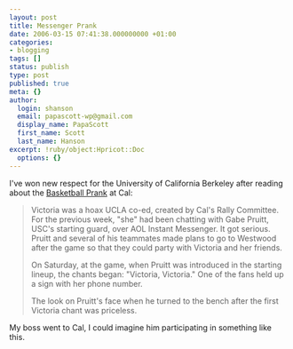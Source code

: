 ```yaml
---
layout: post
title: Messenger Prank
date: 2006-03-15 07:41:38.000000000 +01:00
categories:
- blogging
tags: []
status: publish
type: post
published: true
meta: {}
author:
  login: shanson
  email: papascott-wp@gmail.com
  display_name: PapaScott
  first_name: Scott
  last_name: Hanson
excerpt: !ruby/object:Hpricot::Doc
  options: {}
---
```

<p>I've won new respect for the University of California Berkeley after reading about the <a href="http://www.schneier.com/blog/archives/2006/03/basketball_pran.html">Basketball Prank</a> at Cal: </p>
<blockquote><p>Victoria was a hoax UCLA co-ed, created by Cal's Rally Committee. For the previous week, "she" had been chatting with Gabe Pruitt, USC's starting guard, over AOL Instant Messenger. It got serious. Pruitt and several of his teammates made plans to go to Westwood after the game so that they could party with Victoria and her friends.</p>
<p>On Saturday, at the game, when Pruitt was introduced in the starting lineup, the chants began: "Victoria, Victoria." One of the fans held up a sign with her phone number.</p>
<p>The look on Pruitt's face when he turned to the bench after the first Victoria chant was priceless. </p></blockquote>
<p>My boss went to Cal, I could imagine him participating in something like this.</p>
